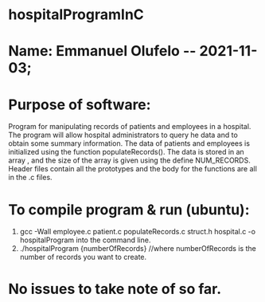 # hospitalProgramInC
# Name: Emmanuel Olufelo -- 2021-11-03;
# Purpose of software: 
Program for manipulating records of patients and employees in a hospital. The program will allow hospital administrators to query he data and to obtain some summary information. The data of patients and employees is initialized using the function populateRecords().
The data is stored in an array , and the size of the array is given using the define NUM_RECORDS.
Header files contain all the prototypes and the body for the functions are all in the .c files.
# To compile program & run (ubuntu): 
  1. gcc -Wall employee.c patient.c populateRecords.c struct.h hospital.c -o hospitalProgram into the command line.
  2. ./hospitalProgram {numberOfRecords}  //where numberOfRecords is the number of records you want to create.
# No issues to take note of so far.
